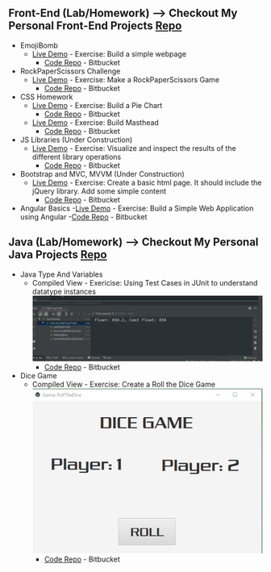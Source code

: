 ## Front-End (Lab/Homework)  --> Checkout My Personal Front-End Projects [Repo](https://github.com/azanaebondbrooks/frontend-mania-repo)
- EmojiBomb
    - [Live Demo](https://emojibombstories.netlify.com/) -  Exercise: Build a simple webpage
		- [Code Repo](https://bitbucket.org/itsjustnae/emojibomb-lab1/src/master/) - Bitbucket
- RockPaperScissors Challenge
    - [Live Demo](https://rockpaperscissorschallenge.netlify.com/) -  Exercise: Make a RockPaperScissors Game
		- [Code Repo](https://bitbucket.org/itsjustnae/rockpaperscissors-lab2/src/master/) - Bitbucket
- CSS Homework
    - [Live Demo](https://piechart.netlify.com/) -  Exercise: Build a Pie Chart
		- [Code Repo](https://bitbucket.org/itsjustnae/piechart-hw1/src/master/) - Bitbucket
    - [Live Demo](https://mastheadcss.netlify.com) - Exercise: Build Masthead
		- [Code Repo](https://bitbucket.org/itsjustnae/navbar-hw1/src/master/) - Bitbucket
- JS Libraries (Under Construction)
    - [Live Demo](https://jslibraries.netlify.com/) - Exercise: Visualize and inspect the results of the different library operations 
		- [Code Repo](https://bitbucket.org/itsjustnae/jslibraries-lab2/src/master/) - Bitbucket
- Bootstrap and MVC, MVVM (Under Construction)
    - [Live Demo](https://bootstraphw.netlify.com/) - Exercise: Create a basic html page. It should include the jQuery library. Add some simple content
       - [Code Repo](https://bitbucket.org/itsjustnae/bootstraphw/src/master/) - Bitbucket
- Angular Basics
    -[Live Demo](https://myangularproject.netlify.com/) - Exercise: Build a Simple Web Application using Angular
      -[Code Repo](https://bitbucket.org/itsjustnae/myangularproject/src/master/) - Bitbucket
## Java (Lab/Homework) --> Checkout My Personal Java Projects [Repo](https://github.com/azanaebondbrooks/java-mania-repo)
- Java Type And Variables
    * Compiled View - Exericise: Using Test Cases in JUnit to understand datatype instances
         ![Alt Text](testcase.gif)
       - [Code Repo](https://bitbucket.org/itsjustnae/types-variableslab/src/master/) - Bitbucket
- Dice Game   
    * Compiled View - Exercise: Create a Roll the Dice Game
         ![](rolldice.gif)
       - [Code Repo](https://bitbucket.org/itsjustnae/dicegame/src/master/) - Bitbucket